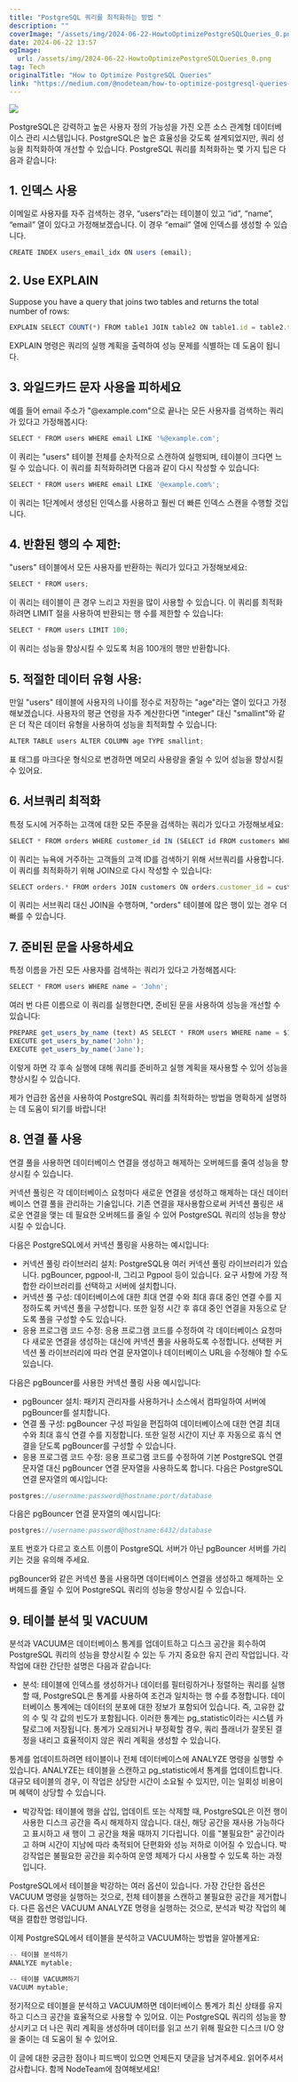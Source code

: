 ```yaml
---
title: "PostgreSQL 쿼리를 최적화하는 방법 "
description: ""
coverImage: "/assets/img/2024-06-22-HowtoOptimizePostgreSQLQueries_0.png"
date: 2024-06-22 13:57
ogImage: 
  url: /assets/img/2024-06-22-HowtoOptimizePostgreSQLQueries_0.png
tag: Tech
originalTitle: "How to Optimize PostgreSQL Queries"
link: "https://medium.com/@nodeteam/how-to-optimize-postgresql-queries-226e6ff15f72"
---
```



<img src="/assets/img/2024-06-22-HowtoOptimizePostgreSQLQueries_0.png" />

PostgreSQL은 강력하고 높은 사용자 정의 가능성을 가진 오픈 소스 관계형 데이터베이스 관리 시스템입니다. PostgreSQL은 높은 효율성을 갖도록 설계되었지만, 쿼리 성능을 최적화하여 개선할 수 있습니다. PostgreSQL 쿼리를 최적화하는 몇 가지 팁은 다음과 같습니다:

## 1. 인덱스 사용

이메일로 사용자를 자주 검색하는 경우, “users”라는 테이블이 있고 “id”, “name”, “email” 열이 있다고 가정해보겠습니다. 이 경우 “email” 열에 인덱스를 생성할 수 있습니다.

<div class="content-ad"></div>


```js
CREATE INDEX users_email_idx ON users (email);
```

## 2. Use EXPLAIN

Suppose you have a query that joins two tables and returns the total number of rows:

```js
EXPLAIN SELECT COUNT(*) FROM table1 JOIN table2 ON table1.id = table2.table1_id;
```  


<div class="content-ad"></div>

EXPLAIN 명령은 쿼리의 실행 계획을 출력하여 성능 문제를 식별하는 데 도움이 됩니다.

## 3. 와일드카드 문자 사용을 피하세요

예를 들어 email 주소가 "@example.com"으로 끝나는 모든 사용자를 검색하는 쿼리가 있다고 가정해봅시다:

```js
SELECT * FROM users WHERE email LIKE '%@example.com';
```

<div class="content-ad"></div>

이 쿼리는 "users" 테이블 전체를 순차적으로 스캔하여 실행되며, 테이블이 크다면 느릴 수 있습니다. 이 쿼리를 최적화하려면 다음과 같이 다시 작성할 수 있습니다:

```js
SELECT * FROM users WHERE email LIKE '@example.com%';
```

이 쿼리는 1단계에서 생성된 인덱스를 사용하고 훨씬 더 빠른 인덱스 스캔을 수행할 것입니다.

## 4. 반환된 행의 수 제한:

<div class="content-ad"></div>

"users" 테이블에서 모든 사용자를 반환하는 쿼리가 있다고 가정해보세요:

```js
SELECT * FROM users;
```

이 쿼리는 테이블이 큰 경우 느리고 자원을 많이 사용할 수 있습니다. 이 쿼리를 최적화하려면 LIMIT 절을 사용하여 반환되는 행 수를 제한할 수 있습니다:

```js
SELECT * FROM users LIMIT 100;
```

<div class="content-ad"></div>

이 쿼리는 성능을 향상시킬 수 있도록 처음 100개의 행만 반환합니다.

## 5. 적절한 데이터 유형 사용:

만일 "users" 테이블에 사용자의 나이를 정수로 저장하는 "age"라는 열이 있다고 가정해보겠습니다. 사용자의 평균 연령을 자주 계산한다면 "integer" 대신 "smallint"와 같은 더 작은 데이터 유형을 사용하여 성능을 최적화할 수 있습니다:

```js
ALTER TABLE users ALTER COLUMN age TYPE smallint;
```

<div class="content-ad"></div>

표 태그를 마크다운 형식으로 변경하면 메모리 사용량을 줄일 수 있어 성능을 향상시킬 수 있어요.

## 6. 서브쿼리 최적화

특정 도시에 거주하는 고객에 대한 모든 주문을 검색하는 쿼리가 있다고 가정해보세요:

```js
SELECT * FROM orders WHERE customer_id IN (SELECT id FROM customers WHERE city = '뉴욕');
```

<div class="content-ad"></div>

이 쿼리는 뉴욕에 거주하는 고객들의 고객 ID를 검색하기 위해 서브쿼리를 사용합니다. 이 쿼리를 최적화하기 위해 JOIN으로 다시 작성할 수 있습니다:

```js
SELECT orders.* FROM orders JOIN customers ON orders.customer_id = customers.id WHERE customers.city = 'New York';
```

이 쿼리는 서브쿼리 대신 JOIN을 수행하며, "orders" 테이블에 많은 행이 있는 경우 더 빠를 수 있습니다.

## 7. 준비된 문을 사용하세요

<div class="content-ad"></div>

특정 이름을 가진 모든 사용자를 검색하는 쿼리가 있다고 가정해봅시다:

```js
SELECT * FROM users WHERE name = 'John';
```

여러 번 다른 이름으로 이 쿼리를 실행한다면, 준비된 문을 사용하여 성능을 개선할 수 있습니다:

```js
PREPARE get_users_by_name (text) AS SELECT * FROM users WHERE name = $1;
EXECUTE get_users_by_name('John');
EXECUTE get_users_by_name('Jane');
```

<div class="content-ad"></div>

이렇게 하면 각 후속 실행에 대해 쿼리를 준비하고 실행 계획을 재사용할 수 있어 성능을 향상시킬 수 있습니다.

제가 언급한 옵션을 사용하여 PostgreSQL 쿼리를 최적화하는 방법을 명확하게 설명하는 데 도움이 되기를 바랍니다!

## 8. 연결 풀 사용

연결 풀을 사용하면 데이터베이스 연결을 생성하고 해제하는 오버헤드를 줄여 성능을 향상시킬 수 있습니다.

<div class="content-ad"></div>

커넥션 풀링은 각 데이터베이스 요청마다 새로운 연결을 생성하고 해제하는 대신 데이터베이스 연결 풀을 관리하는 기술입니다. 기존 연결을 재사용함으로써 커넥션 풀링은 새로운 연결을 맺는 데 필요한 오버헤드를 줄일 수 있어 PostgreSQL 쿼리의 성능을 향상시킬 수 있습니다.

다음은 PostgreSQL에서 커넥션 풀링을 사용하는 예시입니다:

- 커넥션 풀링 라이브러리 설치: PostgreSQL용 여러 커넥션 풀링 라이브러리가 있습니다. pgBouncer, pgpool-II, 그리고 Pgpool 등이 있습니다. 요구 사항에 가장 적합한 라이브러리를 선택하고 서버에 설치합니다.
- 커넥션 풀 구성: 데이터베이스에 대한 최대 연결 수와 최대 휴대 중인 연결 수를 지정하도록 커넥션 풀을 구성합니다. 또한 일정 시간 후 휴대 중인 연결을 자동으로 닫도록 풀을 구성할 수도 있습니다.
- 응용 프로그램 코드 수정: 응용 프로그램 코드를 수정하여 각 데이터베이스 요청마다 새로운 연결을 생성하는 대신에 커넥션 풀을 사용하도록 수정합니다. 선택한 커넥션 풀 라이브러리에 따라 연결 문자열이나 데이터베이스 URL을 수정해야 할 수도 있습니다.

다음은 pgBouncer를 사용한 커넥션 풀링 사용 예시입니다:

<div class="content-ad"></div>

- pgBouncer 설치: 패키지 관리자를 사용하거나 소스에서 컴파일하여 서버에 pgBouncer를 설치합니다.
- 연결 풀 구성: pgBouncer 구성 파일을 편집하여 데이터베이스에 대한 연결 최대 수와 최대 휴식 연결 수를 지정합니다. 또한 일정 시간이 지난 후 자동으로 휴식 연결을 닫도록 pgBouncer를 구성할 수 있습니다.
- 응용 프로그램 코드 수정: 응용 프로그램 코드를 수정하여 기본 PostgreSQL 연결 문자열 대신 pgBouncer 연결 문자열을 사용하도록 합니다. 다음은 PostgreSQL 연결 문자열의 예시입니다:

```js
postgres://username:password@hostname:port/database
```

다음은 pgBouncer 연결 문자열의 예시입니다:

```js
postgres://username:password@hostname:6432/database
```

<div class="content-ad"></div>

포트 번호가 다르고 호스트 이름이 PostgreSQL 서버가 아닌 pgBouncer 서버를 가리키는 것을 유의해 주세요.

pgBouncer와 같은 커넥션 풀을 사용하면 데이터베이스 연결을 생성하고 해제하는 오버헤드를 줄일 수 있어 PostgreSQL 쿼리의 성능을 향상시킬 수 있습니다.

## 9. 테이블 분석 및 VACUUM

분석과 VACUUM은 데이터베이스 통계를 업데이트하고 디스크 공간을 회수하여 PostgreSQL 쿼리의 성능을 향상시킬 수 있는 두 가지 중요한 유지 관리 작업입니다. 각 작업에 대한 간단한 설명은 다음과 같습니다:

<div class="content-ad"></div>

- 분석: 테이블에 인덱스를 생성하거나 데이터를 필터링하거나 정렬하는 쿼리를 실행할 때, PostgreSQL은 통계를 사용하여 조건과 일치하는 행 수를 추정합니다. 데이터베이스 통계에는 데이터의 분포에 대한 정보가 포함되어 있습니다. 즉, 고유한 값의 수 및 각 값의 빈도가 포함됩니다. 이러한 통계는 pg_statistic이라는 시스템 카탈로그에 저장됩니다. 통계가 오래되거나 부정확할 경우, 쿼리 플래너가 잘못된 결정을 내리고 효율적이지 않은 쿼리 계획을 생성할 수 있습니다.

통계를 업데이트하려면 테이블이나 전체 데이터베이스에 ANALYZE 명령을 실행할 수 있습니다. ANALYZE는 테이블을 스캔하고 pg_statistic에서 통계를 업데이트합니다. 대규모 테이블의 경우, 이 작업은 상당한 시간이 소요될 수 있지만, 이는 일회성 비용이며 혜택이 상당할 수 있습니다.

- 박강작업: 테이블에 행을 삽입, 업데이트 또는 삭제할 때, PostgreSQL은 이전 행이 사용한 디스크 공간을 즉시 해제하지 않습니다. 대신, 해당 공간을 재사용 가능하다고 표시하고 새 행이 그 공간을 채울 때까지 기다립니다. 이를 "불필요한" 공간이라고 하며 시간이 지남에 따라 축적되어 단편화와 성능 저하로 이어질 수 있습니다. 박강작업은 불필요한 공간을 회수하여 운영 체제가 다시 사용할 수 있도록 하는 과정입니다.

PostgreSQL에서 테이블을 박강하는 여러 옵션이 있습니다. 가장 간단한 옵션은 VACUUM 명령을 실행하는 것으로, 전체 테이블을 스캔하고 불필요한 공간을 제거합니다. 다른 옵션은 VACUUM ANALYZE 명령을 실행하는 것으로, 분석과 박강 작업의 혜택을 결합한 명령입니다.

<div class="content-ad"></div>

이제 PostgreSQL에서 테이블을 분석하고 VACUUM하는 방법을 알아볼게요:

```js
-- 테이블 분석하기
ANALYZE mytable;

-- 테이블 VACUUM하기
VACUUM mytable;
```

정기적으로 테이블을 분석하고 VACUUM하면 데이터베이스 통계가 최신 상태를 유지하고 디스크 공간을 효율적으로 사용할 수 있어요. 이는 PostgreSQL 쿼리의 성능을 향상시키고 더 나은 쿼리 계획을 생성하며 데이터를 읽고 쓰기 위해 필요한 디스크 I/O 양을 줄이는 데 도움이 될 수 있어요.

이 글에 대한 궁금한 점이나 피드백이 있으면 언제든지 댓글을 남겨주세요.
읽어주셔서 감사합니다. 함께 NodeTeam에 참여해보세요!